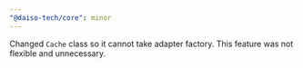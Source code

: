 ```yaml
---
"@daiso-tech/core": minor
---
```


Changed `Cache` class so it cannot take adapter factory. This feature was not flexible and unnecessary.

